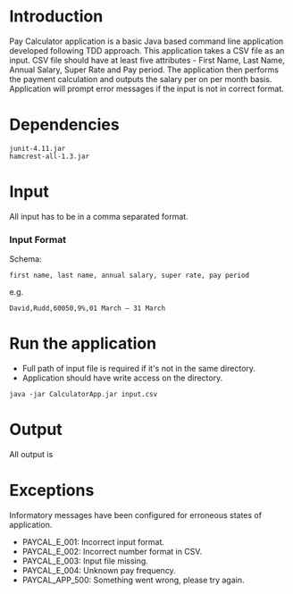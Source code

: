 # Introduction

Pay Calculator application is a basic Java based command line application developed following TDD approach. This application takes a CSV file as an input. CSV file should have at least five attributes - First Name, Last Name, Annual Salary, Super Rate and Pay period. The application then performs the payment calculation and outputs the salary per on per month basis. Application will prompt error messages if the input is not in correct format. 

# Dependencies
```
junit-4.11.jar
hamcrest-all-1.3.jar
```

# Input
All input has to be in a comma separated format. 

### Input Format
Schema:
```
first name, last name, annual salary, super rate, pay period
```
e.g.
```
David,Rudd,60050,9%,01 March – 31 March
```

# Run the application
- Full path of input file is required if it's not in the same directory.
- Application should have write access on the directory.
```
java -jar CalculatorApp.jar input.csv
```

# Output
All output is 
# Exceptions
Informatory messages have been configured for erroneous states of application.
- PAYCAL_E_001: Incorrect input format.
- PAYCAL_E_002: Incorrect number format in CSV.
- PAYCAL_E_003: Input file missing.
- PAYCAL_E_004: Unknown pay frequency.
- PAYCAL_APP_500: Something went wrong, please try again.


 
